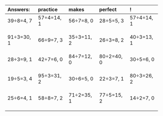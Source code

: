 | Answers: | practice | makes | perfect | ! |
| :--- | :--- | :--- | :--- | :--- |
| 39÷8=4, 7 | 57÷4=14, 1 | 56÷7=8, 0 | 28÷5=5, 3 | 57÷4=14, 1 | 
|   |   |   |   |   | 
|   |   |   |   |   | 
|   |   |   |   |   | 
| 91÷3=30, 1 | 66÷9=7, 3 | 35÷3=11, 2 | 26÷3=8, 2 | 40÷3=13, 1 | 
|   |   |   |   |   | 
|   |   |   |   |   | 
|   |   |   |   |   | 
| 28÷3=9, 1 | 42÷7=6, 0 | 84÷7=12, 0 | 80÷2=40, 0 | 30÷5=6, 0 | 
|   |   |   |   |   | 
|   |   |   |   |   | 
|   |   |   |   |   | 
| 19÷5=3, 4 | 95÷3=31, 2 | 30÷6=5, 0 | 22÷3=7, 1 | 80÷3=26, 2 | 
|   |   |   |   |   | 
|   |   |   |   |   | 
|   |   |   |   |   | 
| 25÷6=4, 1 | 58÷8=7, 2 | 71÷2=35, 1 | 77÷5=15, 2 | 14÷2=7, 0 | 
|   |   |   |   |   | 
|   |   |   |   |   | 
|   |   |   |   |   | 
